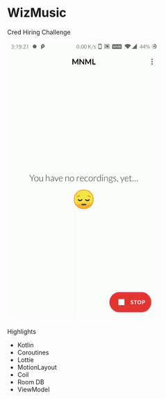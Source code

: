# WizMusic
Cred Hiring Challenge

![](demo.gif)

Highlights
- Kotlin
- Coroutines
- Lottie
- MotionLayout
- Coil
- Room DB
- ViewModel
